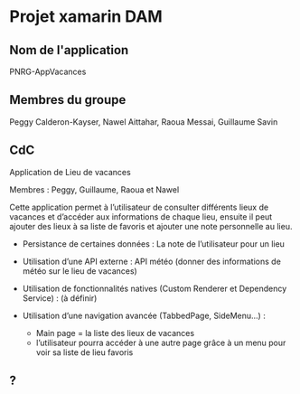 # Projet xamarin DAM

## Nom de l'application

PNRG-AppVacances 

## Membres du groupe

Peggy Calderon-Kayser, Nawel Aittahar, Raoua Messai, Guillaume Savin

## CdC

Application de Lieu de vacances  

Membres : Peggy, Guillaume, Raoua et Nawel  

Cette application permet à l’utilisateur de consulter différents lieux de vacances et d’accéder aux informations de chaque lieu, ensuite il peut ajouter des lieux à sa liste de favoris et ajouter une note personnelle au lieu.  

* Persistance de certaines données : La note de l’utilisateur pour un lieu  

* Utilisation d’une API externe : API météo (donner des informations de météo sur le lieu de vacances)  

* Utilisation de fonctionnalités natives (Custom Renderer et Dependency Service) : (à définir)  

* Utilisation d’une navigation avancée (TabbedPage, SideMenu…) :  
    * Main page = la liste des lieux de vacances  
    * l’utilisateur pourra accéder à une autre page grâce à un menu pour voir sa liste de lieu favoris  

## ?
